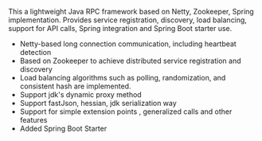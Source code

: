 This a lightweight Java RPC framework based on Netty, Zookeeper, Spring implementation. Provides service registration, discovery, load balancing, support for API calls, Spring integration and Spring Boot starter use.
* Netty-based long connection communication, including heartbeat detection
* Based on Zookeeper to achieve distributed service registration and discovery
* Load balancing algorithms such as polling, randomization, and consistent hash are implemented.
* Support jdk's dynamic proxy method
* Support fastJson, hessian, jdk serialization way
* Support for simple extension points , generalized calls and other features
* Added Spring Boot Starter
